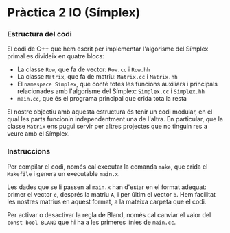 # Pràctica 2 IO (Símplex)

### Estructura del codi

El codi de C++ que hem escrit per implementar l'algorisme del Símplex primal es divideix en quatre blocs:

+ La classe `Row`, que fa de vector: `Row.cc` i `Row.hh`
+ La classe `Matrix`, que fa de matriu: `Matrix.cc` i `Matrix.hh`
+ El `namespace Simplex`, que conté totes les funcions auxiliars i principals relacionades amb l'algorisme del Símplex: `Simplex.cc` i `Simplex.hh`
+ `main.cc`, que és el programa principal que crida tota la resta

El nostre objectiu amb aquesta estructura és tenir un codi modular, en el qual les parts funcionin independentment una de l'altra. En particular, que la classe `Matrix` ens pugui servir per altres projectes que no tinguin res a veure amb el Símplex.

### Instruccions

Per compilar el codi, només cal executar la comanda `make`, que crida el `Makefile` i genera un executable `main.x`.

Les dades que se li passen al `main.x` han d'estar en el format adequat: primer el vector `c`, després la matriu `A`, i per últim el vector `b`. Hem facilitat les nostres matrius en aquest format, a la mateixa carpeta que el codi.

Per activar o desactivar la regla de Bland, només cal canviar el valor del `const bool BLAND` que hi ha a les primeres línies de `main.cc`.

